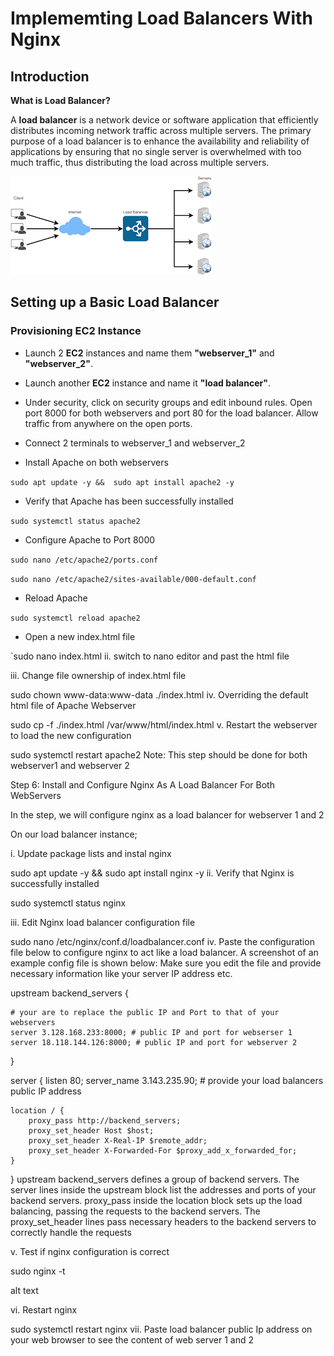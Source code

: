 # Implememting Load Balancers With Nginx
## Introduction

**What is Load Balancer?**

A **load balancer** is a network device or software application that efficiently distributes incoming network traffic across multiple servers. The primary purpose of a load balancer is to enhance the availability and reliability of applications by ensuring that no single server is overwhelmed with too much traffic, thus distributing the load across multiple servers.

![load balancer](<Images/load balancer.png>)

## Setting up a Basic Load Balancer

### Provisioning EC2 Instance

+ Launch 2 **EC2** instances and name them **"webserver_1"** and **"webserver_2"**.

+ Launch another **EC2** instance and name it **"load balancer"**.

+ Under security, click on security groups and edit inbound rules. Open port 8000 for both webservers and port 80 for the load balancer. Allow traffic from anywhere on the open ports.

+ Connect 2 terminals to webserver_1 and webserver_2

+ Install Apache on both webservers 

`sudo apt update -y &&  sudo apt install apache2 -y`

+ Verify that Apache has been successfully installed

`sudo systemctl status apache2`

+ Configure Apache to Port 8000

`sudo nano /etc/apache2/ports.conf`

`sudo nano /etc/apache2/sites-available/000-default.conf`

+ Reload Apache

`sudo systemctl reload apache2`

+ Open a new index.html file

`sudo nano index.html
ii. switch to nano editor and past the html file

iii. Change file ownership of index.html file

sudo chown www-data:www-data ./index.html
iv. Overriding the default html file of Apache Webserver

sudo cp -f ./index.html /var/www/html/index.html
v. Restart the webserver to load the new configuration

sudo systemctl restart apache2
Note: This step should be done for both webserver1 and webserver 2

Step 6: Install and Configure Nginx As A Load Balancer For Both WebServers

In the step, we will configure nginx as a load balancer for webserver 1 and 2

On our load balancer instance;

i. Update package lists and instal nginx

sudo apt update -y && sudo apt install nginx -y
ii. Verify that Nginx is successfully installed

sudo systemctl status nginx

iii. Edit Nginx load balancer configuration file

sudo nano /etc/nginx/conf.d/loadbalancer.conf
iv. Paste the configuration file below to configure nginx to act like a load balancer. A screenshot of an example config file is shown below: Make sure you edit the file and provide necessary information like your server IP address etc.

upstream backend_servers {

    # your are to replace the public IP and Port to that of your webservers
    server 3.128.168.233:8000; # public IP and port for webserser 1
    server 18.118.144.126:8000; # public IP and port for webserver 2

}

server {
    listen 80;
    server_name 3.143.235.90; # provide your load balancers public IP address

    location / {
        proxy_pass http://backend_servers;
        proxy_set_header Host $host;
        proxy_set_header X-Real-IP $remote_addr;
        proxy_set_header X-Forwarded-For $proxy_add_x_forwarded_for;
    }
}
upstream backend_servers defines a group of backend servers. The server lines inside the upstream block list the addresses and ports of your backend servers. proxy_pass inside the location block sets up the load balancing, passing the requests to the backend servers. The proxy_set_header lines pass necessary headers to the backend servers to correctly handle the requests

v. Test if nginx configuration is correct

sudo nginx -t

alt text

vi. Restart nginx

sudo systemctl restart nginx
vii. Paste load balancer public Ip address on your web browser to see the content of web server 1 and 2

